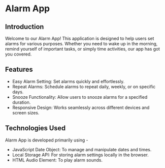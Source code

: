 # __Alarm App__
## __Introduction__
Welcome to our Alarm App! This application is designed to help users set alarms for various purposes. Whether you need to wake up in the morning, remind yourself of important tasks, or simply time activities, our app has got you covered. 

## __Features__
* Easy Alarm Setting: Set alarms quickly and effortlessly.
* Repeat Alarms: Schedule alarms to repeat daily, weekly, or on specific days.
* Snooze Functionality: Allow users to snooze alarms for a specified duration.
* Responsive Design: Works seamlessly across different devices and screen sizes.
## __Technologies Used__
Alarm App is developed primarily using -
* JavaScript Date Object: To manage and manipulate dates and times.
* Local Storage API: For storing alarm settings locally in the browser.
* HTML Audio Element: To play alarm sounds.
